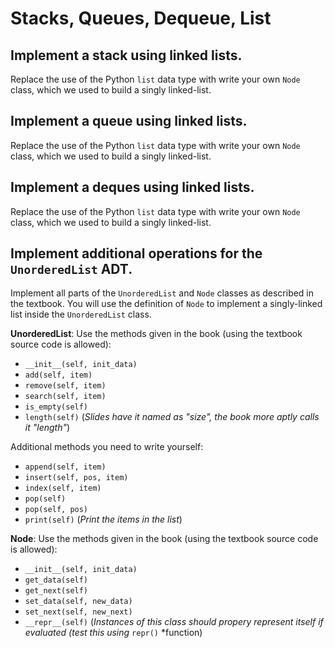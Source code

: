 # Stacks, Queues, Dequeue, List

## Implement a stack using linked lists.
Replace the use of the Python `list` data type with write your own `Node` class, which we used to build a singly linked-list.

## Implement a queue using linked lists.
Replace the use of the Python `list` data type with write your own `Node` class, which we used to build a singly linked-list.

## Implement a deques using linked lists.
Replace the use of the Python `list` data type with write your own `Node` class, which we used to build a singly linked-list.

## Implement additional operations for the `UnorderedList` ADT.

Implement all parts of the `UnorderedList` and `Node` classes as described
in the textbook. You will use the definition of `Node` to implement a
singly-linked list inside the `UnorderedList` class.

**UnorderedList**:
Use the methods given in the book (using the textbook source code is allowed):
    
 * `__init__(self, init_data)`
 * `add(self, item)`
 * `remove(self, item)`
 * `search(self, item)`
 * `is_empty(self)`
 * `length(self)` (*Slides have it named as "size", the book more aptly calls it "length"*)

Additional methods you need to write yourself:
 * `append(self, item)`
 * `insert(self, pos, item)`
 * `index(self, item)`
 * `pop(self)`
 * `pop(self, pos)`
 * `print(self)` (*Print the items in the list*)

**Node**: Use the methods given in the book (using the textbook source code is allowed):
 * `__init__(self, init_data)`
 * `get_data(self)`
 * `get_next(self)`
 * `set_data(self, new_data)`
 * `set_next(self, new_next)`
 * `__repr__(self)` (*Instances of this class should propery represent itself if evaluated (test this using* `repr()` *function)
